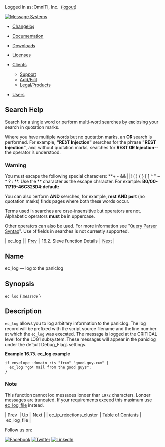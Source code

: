 Logged in as: OmniTI, Inc.  ([logout](https://support.messagesystems.com/logout.php))

[![Message Systems](https://support.messagesystems.com/images/ms-white205.png)](https://support.messagesystems.com/start.php) 

*   [Changelog](https://support.messagesystems.com/start.php?show=changelog)
*   [Documentation](https://support.messagesystems.com/docs/)
*   [Downloads](https://support.messagesystems.com/start.php)

*   [Licenses](https://support.messagesystems.com/license_summary.php)
*   <a href="">Clients</a>
    *   [Support](https://support.messagesystems.com/cs.php)
    *   [Add/Edit](https://support.messagesystems.com/edit_client.php)
    *   [Legal/Products](https://support.messagesystems.com/edit_products.php)
*   [Users](https://support.messagesystems.com/edit_customer.php)

## Search Help

Search for a single word or perform multi-word searches by enclosing your search in quotation marks.

Where you have multiple words but no quotation marks, an **OR** search is performed. For example, **"REST Injection"** searches for the phrase **"REST Injection"**, and, without quotation marks, searches for **REST OR Injection**--the operator is understood.

### Warning

You must escape the following special characters: **+ - && || ! ( ) { } [ ] ^ " ~ * ? : \**. Use the **\** character as the escape character. For example: **B0/00-11719-46C328D4\:default\:**

You can also perform **AND** searches, for example, **rest AND port** (no quotation marks) finds pages where both these words occur.

Terms used in searches are case-insensitive but operators are not. Alphabetic operators **must** be in uppercase.

Other operators can also be used. For more information see "[Query Parser Syntax](https://lucene.apache.org/core/old_versioned_docs/versions/3_0_0/queryparsersyntax.html)". Use of fields in searches is not currently supported.

| ec_log |
| [Prev](sieve.ref.ec_ip_rejections_cluster.php)  | 16.2. Sieve Function Details |  [Next](sieve.ref.ec_log_file.php) |

<a name="sieve.ref.ec_log"></a>
## Name

ec_log — log to the paniclog

## Synopsis

`ec_log` { *`message`* }

<a name="idp30206528"></a>
## Description

`ec_log` allows you to log arbitrary information to the paniclog. The log record will be prefixed with the script source filename and the line number at which the `ec_log` was executed. The message is logged at the CRITICAL level for the LOG1 subsystem. These messages will appear in the paniclog under the default Debug_Flags settings.

<a name="example.ec_log"></a>

**Example 16.75. ec_log example**

```
if envelope :domain :is "from" "good-guy.com" {
  ec_log "got mail from the good guys";
}
```

### Note

This function cannot log messages longer than `1972` characters. Longer messages are truncated. If your requirements exceed this maximum use [ec_log_file](sieve.ref.ec_log_file.php "ec_log_file") instead.

| [Prev](sieve.ref.ec_ip_rejections_cluster.php)  | [Up](sieve.ref.files.php) |  [Next](sieve.ref.ec_log_file.php) |
| ec_ip_rejections_cluster  | [Table of Contents](index.php) |  ec_log_file |

Follow us on:

[![Facebook](https://support.messagesystems.com/images/icon-facebook.png)](http://www.facebook.com/messagesystems) [![Twitter](https://support.messagesystems.com/images/icon-twitter.png)](http://twitter.com/#!/MessageSystems) [![LinkedIn](https://support.messagesystems.com/images/icon-linkedin.png)](http://www.linkedin.com/company/message-systems)